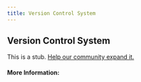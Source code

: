 ```yaml
---
title: Version Control System
---
```


## Version Control System

This is a stub. [Help our community expand it.](https://github.com/freeCodeCamp/guide-articles/tree/master/articles/Software-Engineering/Version-Control-System/index.md)

<!-- The article goes here, in GitHub-flavored Markdown. Feel free to add YouTube videos, images, and CodePen/JSBin embeds  -->

#### More Information:
<!-- Please add any articles you think might be helpful to read before writing the article -->


